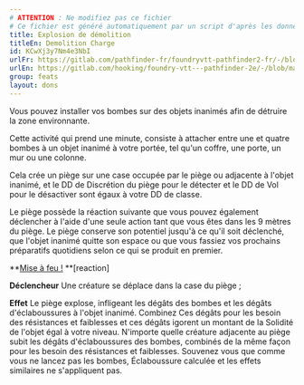 ```yaml
---
# ATTENTION : Ne modifiez pas ce fichier
# Ce fichier est généré automatiquement par un script d'après les données du module Foundry VTT officiel et de sa traduction
title: Explosion de démolition
titleEn: Demolition Charge
id: KCwXj3y7Nm4e3NbI
urlFr: https://gitlab.com/pathfinder-fr/foundryvtt-pathfinder2-fr/-/blob/master/data/feats/KCwXj3y7Nm4e3NbI.htm
urlEn: https://gitlab.com/hooking/foundry-vtt---pathfinder-2e/-/blob/master/packs/data/feats.db/demolition-charge.json
group: feats
layout: dons
---
```

Vous pouvez installer vos bombes sur des objets inanimés afin de détruire la zone environnante.

 Cette activité qui prend une minute, consiste à attacher entre une et quatre bombes à un objet inanimé à votre portée, tel qu'un coffre, une porte, un mur ou une colonne.

Cela crée un piège sur une case occupée par le piège ou adjacente à l'objet inanimé, et le DD de Discrétion du piège pour le détecter et le DD de Vol pour le désactiver sont égaux à votre DD de classe.

Le piège possède la réaction suivante que vous pouvez également déclencher à l'aide d'une seule action tant que vous êtes dans les 9 mètres du piège. Le piège conserve son potentiel jusqu'à ce qu'il soit déclenché, que l'objet inanimé quitte son espace ou que vous fassiez vos prochains préparatifs quotidiens selon ce qui se produit en premier.

**[Mise à feu !](../actions/mise-à-feu.md) **[reaction]

**Déclencheur** Une créature se déplace dans la case du piège ;

**Effet** Le piège explose, infligeant les dégâts des bombes et les dégâts d'éclaboussures à l'objet inanimé. Combinez Ces dégâts pour les besoin des résistances et faiblesses et ces dégâts igorent un montant de la Solidité de l'objet égal à votre niveau. N'importe quelle créature adjacente au piège subit les dégâts d'éclaboussures des bombes, combinés de la même façon pour les besoin des résistances et faiblesses. Souvenez vous que comme vous ne lancez pas les bombes, Éclaboussure calculée et les effets similaires ne s'appliquent pas.


